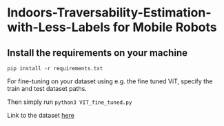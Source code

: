 # Indoors-Traversability-Estimation-with-Less-Labels for Mobile Robots

## Install the requirements on your machine 

`pip install -r requirements.txt`

For fine-tuning on your dataset using e.g. the fine tuned ViT, specify the train and test dataset paths.

Then simply run `python3 VIT_fine_tuned.py`




Link to the dataset [here](https://drive.google.com/file/d/1W2kK7GgNg8mCvbms-SRUnWsQ3FSVoDbu/view?usp=sharing)
